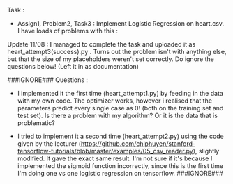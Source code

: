 Task :
- Assign1, Problem2, Task3 : Implement Logistic Regression on heart.csv. I have loads of problems with this :

Update 11/08 : I managed to complete the task and uploaded it as heart_attempt3(success).py . Turns out the problem isn't with anything else, but that the size of my placeholders weren't set correctly. Do ignore the questions below! (Left it in as documentation)


###IGNORE###
Questions :

- I implemented it the first time (heart_attempt1.py) by feeding in the data with my own code. The optimizer works, however i realised that the parameters predict every single case as 0! (both on the training set and test set). Is there a problem with my algorithm? Or it is the data that is problematic?

- I tried to implement it a second time (heart_attempt2.py) using the code given by the lecturer (https://github.com/chiphuyen/stanford-tensorflow-tutorials/blob/master/examples/05_csv_reader.py), slightly modified. It gave the exact same result. I'm not sure if it's because I implemented the sigmoid function incorrectly, since this is the first time I'm doing one vs one logistic regression on tensorflow.
###IGNORE###

